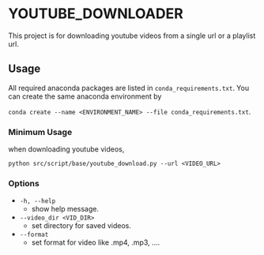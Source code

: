 # YOUTUBE_DOWNLOADER

This project is for downloading youtube videos from a single url or a playlist url.

## Usage

All required anaconda packages are listed in `conda_requirements.txt`. 
You can create the same anaconda environment by 

`conda create --name <ENVIRONMENT_NAME> --file conda_requirements.txt`.

### Minimum Usage

when downloading youtube videos, 

`python src/script/base/youtube_download.py --url <VIDEO_URL>`

### Options

- `-h, --help`
	- show help message.
- `--video_dir <VID_DIR>`
	- set directory for saved videos.
- `--format`
	- set format for video like .mp4, .mp3, ....

